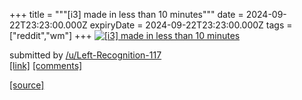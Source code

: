 +++
title = """[i3] made in less than 10 minutes"""
date = 2024-09-22T23:23:00.000Z
expiryDate = 2024-09-22T23:23:00.000Z
tags = ["reddit","wm"]
+++
[![[i3] made in less than 10 minutes](https://preview.redd.it/fjfusdqj2gqd1.png?width=640&crop=smart&auto=webp&s=7a5d5a1a94240a01462b3997a6a86fe2e5fc5407 "[i3] made in less than 10 minutes")](https://www.reddit.com/r/unixporn/comments/1fn6mb2/i3_made_in_less_than_10_minutes/)

submitted by [/u/Left-Recognition-117](https://www.reddit.com/user/Left-Recognition-117)  
[\[link\]](https://i.redd.it/fjfusdqj2gqd1.png) [\[comments\]](https://www.reddit.com/r/unixporn/comments/1fn6mb2/i3_made_in_less_than_10_minutes/)

[[source]](https://www.reddit.com/r/unixporn/comments/1fn6mb2/i3_made_in_less_than_10_minutes/)
